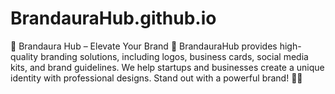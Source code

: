 # BrandauraHub.github.io
🚀 Brandaura Hub – Elevate Your Brand 🚀 BrandauraHub provides high-quality branding solutions, including logos, business cards, social media kits, and brand guidelines. We help startups and businesses create a unique identity with professional designs. Stand out with a powerful brand! 🎨✨
